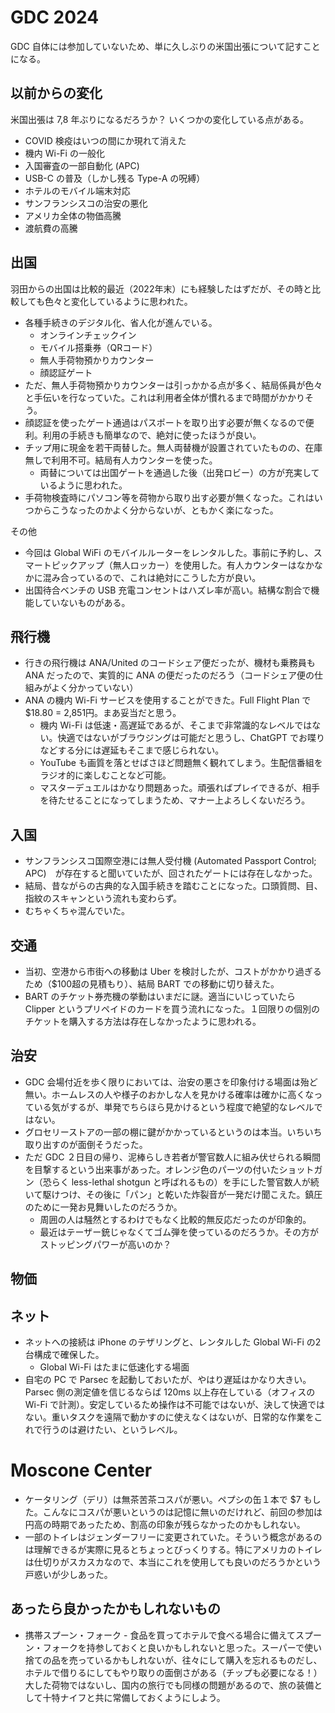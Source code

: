 # GDC 2024

GDC 自体には参加していないため、単に久しぶりの米国出張について記すことになる。

## 以前からの変化

米国出張は 7,8 年ぶりになるだろうか？ いくつかの変化している点がある。

- COVID 検疫はいつの間にか現れて消えた
- 機内 Wi-Fi の一般化
- 入国審査の一部自動化 (APC)
- USB-C の普及（しかし残る Type-A の呪縛）
- ホテルのモバイル端末対応
- サンフランシスコの治安の悪化
- アメリカ全体の物価高騰
- 渡航費の高騰

## 出国

羽田からの出国は比較的最近（2022年末）にも経験したはずだが、その時と比較しても色々と変化しているように思われた。

- 各種手続きのデジタル化、省人化が進んでいる。
  - オンラインチェックイン
  - モバイル搭乗券（QRコード）
  - 無人手荷物預かりカウンター
  - 顔認証ゲート
- ただ、無人手荷物預かりカウンターは引っかかる点が多く、結局係員が色々と手伝いを行なっていた。これは利用者全体が慣れるまで時間がかかりそう。
- 顔認証を使ったゲート通過はパスポートを取り出す必要が無くなるので便利。利用の手続きも簡単なので、絶対に使ったほうが良い。
- チップ用に現金を若干両替した。無人両替機が設置されていたものの、在庫無しで利用不可。結局有人カウンターを使った。
  - 両替については出国ゲートを通過した後（出発ロビー）の方が充実しているように思われた。
- 手荷物検査時にパソコン等を荷物から取り出す必要が無くなった。これはいつからこうなったのかよく分からないが、ともかく楽になった。

その他

- 今回は Global WiFi のモバイルルーターをレンタルした。事前に予約し、スマートピックアップ（無人ロッカー）を使用した。有人カウンターはなかなかに混み合っているので、これは絶対にこうした方が良い。
- 出国待合ベンチの USB 充電コンセントはハズレ率が高い。結構な割合で機能していないものがある。

## 飛行機

- 行きの飛行機は ANA/United のコードシェア便だったが、機材も乗務員も ANA だったので、実質的に ANA の便だったのだろう（コードシェア便の仕組みがよく分かっていない）
- ANA の機内 Wi-Fi サービスを使用することができた。Full Flight Plan で $18.80 = 2,851円。まあ妥当だと思う。
  - 機内 Wi-Fi は低速・高遅延であるが、そこまで非常識的なレベルではない。快適ではないがブラウジングは可能だと思うし、ChatGPT でお喋りなどする分には遅延もそこまで感じられない。
  - YouTube も画質を落とせばさほど問題無く観れてしまう。生配信番組をラジオ的に楽しむことなど可能。
  - マスターデュエルはかなり問題あった。頑張ればプレイできるが、相手を待たせることになってしまうため、マナー上よろしくないだろう。

## 入国

- サンフランシスコ国際空港には無人受付機 (Automated Passport Control; APC)　が存在すると聞いていたが、回されたゲートには存在しなかった。
- 結局、昔ながらの古典的な入国手続きを踏むことになった。口頭質問、目、指紋のスキャンという流れも変わらず。
- むちゃくちゃ混んでいた。

## 交通

- 当初、空港から市街への移動は Uber を検討したが、コストがかかり過ぎるため（$100超の見積もり）、結局 BART での移動に切り替えた。
- BART のチケット券売機の挙動はいまだに謎。適当にいじっていたら Clipper というプリペイドのカードを買う流れになった。１回限りの個別のチケットを購入する方法は存在しなかったように思われる。

## 治安

- GDC 会場付近を歩く限りにおいては、治安の悪さを印象付ける場面は殆ど無い。ホームレスの人や様子のおかしな人を見かける確率は確かに高くなっている気がするが、単発でちらほら見かけるという程度で絶望的なレベルではない。
- グロセリーストアの一部の棚に鍵がかかっているというのは本当。いちいち取り出すのが面倒そうだった。
- ただ GDC ２日目の帰り、泥棒らしき若者が警官数人に組み伏せられる瞬間を目撃するという出来事があった。オレンジ色のパーツの付いたショットガン（恐らく less-lethal shotgun と呼ばれるもの）を手にした警官数人が続いて駆けつけ、その後に「パン」と乾いた炸裂音が一発だけ聞こえた。鎮圧のために一発お見舞いしたのだろうか。
  - 周囲の人は騒然とするわけでもなく比較的無反応だったのが印象的。
  - 最近はテーザー銃じゃなくてゴム弾を使っているのだろうか。その方がストッピングパワーが高いのか？

## 物価

## ネット

- ネットへの接続は iPhone のテザリングと、レンタルした Global Wi-Fi の2台構成で確保した。
  - Global Wi-Fi はたまに低速化する場面
- 自宅の PC で Parsec を起動しておいたが、やはり遅延はかなり大きい。Parsec 側の測定値を信じるならば 120ms 以上存在している（オフィスの Wi-Fi で計測）。安定しているため操作は不可能ではないが、決して快適ではない。重いタスクを遠隔で動かすのに使えなくはないが、日常的な作業をこれで行うのは避けたい、というレベル。

# Moscone Center

- ケータリング（デリ）は無茶苦茶コスパが悪い。ペプシの缶１本で $7 もした。こんなにコスパが悪いというのは記憶に無いのだけれど、前回の参加は円高の時期であったため、割高の印象が残らなかったのかもしれない。
- 一部のトイレはジェンダーフリーに変更されていた。そういう概念があるのは理解できるが実際に見るとちょっとびっくりする。特にアメリカのトイレは仕切りがスカスカなので、本当にこれを使用しても良いのだろうかという戸惑いが少しあった。

## あったら良かったかもしれないもの

- 携帯スプーン・フォーク - 食品を買ってホテルで食べる場合に備えてスプーン・フォークを持参しておくと良いかもしれないと思った。スーパーで使い捨ての品を売っているかもしれないが、往々にして購入を忘れるものだし、ホテルで借りるにしてもやり取りの面倒さがある（チップも必要になる！） 大した荷物ではないし、国内の旅行でも同様の問題があるので、旅の装備として十特ナイフと共に常備しておくようにしよう。
